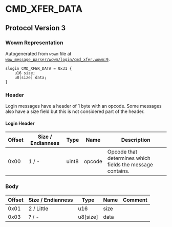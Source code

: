 # CMD_XFER_DATA

## Protocol Version 3

### Wowm Representation

Autogenerated from `wowm` file at [`wow_message_parser/wowm/login/cmd_xfer.wowm:9`](https://github.com/gtker/wow_messages/tree/main/wow_message_parser/wowm/login/cmd_xfer.wowm#L9).
```rust,ignore
slogin CMD_XFER_DATA = 0x31 {
    u16 size;
    u8[size] data;
}
```
### Header

Login messages have a header of 1 byte with an opcode. Some messages also have a size field but this is not considered part of the header.

#### Login Header

| Offset | Size / Endianness | Type   | Name   | Description |
| ------ | ----------------- | ------ | ------ | ----------- |
| 0x00   | 1 / -             | uint8  | opcode | Opcode that determines which fields the message contains.|

### Body

| Offset | Size / Endianness | Type | Name | Comment |
| ------ | ----------------- | ---- | ---- | ------- |
| 0x01 | 2 / Little | u16 | size |  |
| 0x03 | ? / - | u8[size] | data |  |

